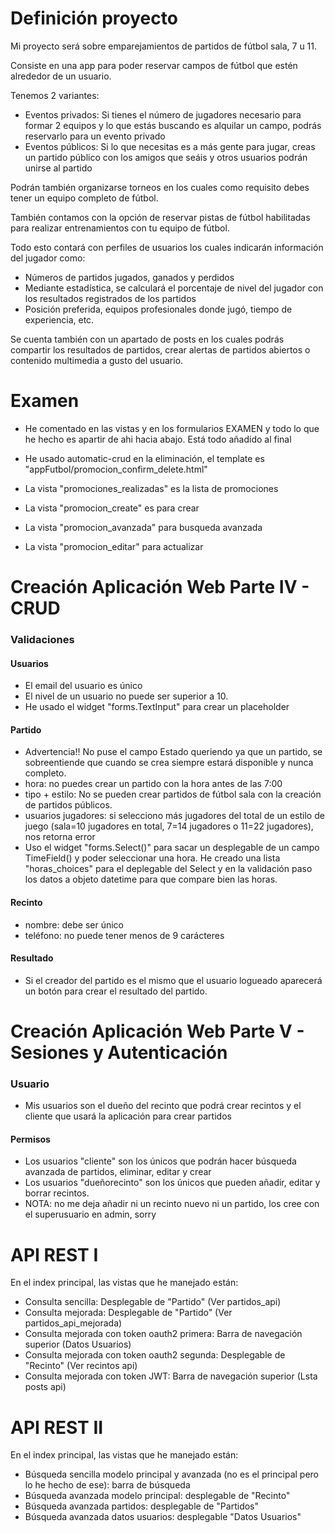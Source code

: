# Definición proyecto

Mi proyecto será sobre emparejamientos de partidos de fútbol sala, 7 u 11.

Consiste en una app para poder reservar campos de fútbol que estén alrededor de un usuario.

Tenemos 2 variantes:
- Eventos privados: Si tienes el número de jugadores necesario para formar 2 equipos y lo que estás buscando es alquilar un campo, podrás reservarlo para un evento privado
- Eventos públicos: Si lo que necesitas es a más gente para jugar, creas un partido público con los amigos que seáis y otros usuarios podrán unirse al partido

Podrán también organizarse torneos en los cuales como requisito debes tener un equipo completo de fútbol.

También contamos con la opción de reservar pistas de fútbol habilitadas para realizar entrenamientos con tu equipo de fútbol.

Todo esto contará con perfiles de usuarios los cuales indicarán información del jugador como:
- Números de partidos jugados, ganados y perdidos
- Mediante estadística, se calculará el porcentaje de nivel del jugador con los resultados registrados de los partidos
- Posición preferida, equipos profesionales donde jugó, tiempo de experiencia, etc.

Se cuenta también con un apartado de posts en los cuales podrás compartir los resultados de partidos, crear alertas de partidos abiertos o contenido multimedia a gusto del usuario.

# Examen

- He comentado en las vistas y en los formularios EXAMEN y todo lo que he hecho es apartir de ahi hacia abajo. Está todo añadido al final

- He usado automatic-crud en la eliminación, el template es "appFutbol/promocion_confirm_delete.html"

- La vista "promociones_realizadas" es la lista de promociones

- La vista "promocion_create" es para crear

- La vista "promocion_avanzada" para busqueda avanzada

- La vista "promocion_editar" para actualizar

# Creación Aplicación Web Parte IV - CRUD

### Validaciones

#### Usuarios

- El email del usuario es único
- El nivel de un usuario no puede ser superior a 10.
- He usado el widget "forms.TextInput" para crear un placeholder

#### Partido

- Advertencia!! No puse el campo Estado queriendo ya que un partido, se sobreentiende que cuando se crea siempre estará disponible y nunca completo.
- hora: no puedes crear un partido con la hora antes de las 7:00
- tipo + estilo: No se pueden crear partidos de fútbol sala con la creación de partidos públicos.
- usuarios jugadores: si selecciono más jugadores del total de un estilo de juego (sala=10 jugadores en total, 7=14 jugadores o 11=22 jugadores), nos retorna error
- Uso el widget "forms.Select()" para sacar un desplegable de un campo TimeField() y poder seleccionar una hora. He creado una lista "horas_choices" para el deplegable del Select y en la validación paso los datos a objeto datetime para que compare bien las horas.

#### Recinto

- nombre: debe ser único
- teléfono: no puede tener menos de 9 carácteres

#### Resultado

- Si el creador del partido es el mismo que el usuario logueado aparecerá un botón para crear el resultado del partido.

# Creación Aplicación Web Parte V - Sesiones y Autenticación

### Usuario

- Mis usuarios son el dueño del recinto que podrá crear recintos y el cliente que usará la aplicación para crear partidos

#### Permisos
- Los usuarios "cliente" son los únicos que podrán hacer búsqueda avanzada de partidos, eliminar, editar y crear
- Los usuarios "dueñorecinto" son los únicos que pueden añadir, editar y borrar recintos.
- NOTA: no me deja añadir ni un recinto nuevo ni un partido, los cree con el superusuario en admin, sorry

# API REST I
En el index principal, las vistas que he manejado están:
- Consulta sencilla: Desplegable de "Partido" (Ver partidos_api)
- Consulta mejorada: Desplegable de "Partido" (Ver partidos_api_mejorada)
- Consulta mejorada con token oauth2 primera: Barra de navegación superior (Datos Usuarios)
- Consulta mejorada con token oauth2 segunda: Desplegable de "Recinto" (Ver recintos api)
- Consulta mejorada con token JWT: Barra de navegación superior (Lsta posts api)

# API REST II
En el index principal, las vistas que he manejado están:
- Búsqueda sencilla modelo principal y avanzada (no es el principal pero lo he hecho de ese): barra de búsqueda
- Búsqueda avanzada modelo principal: desplegable de "Recinto"
- Búsqueda avanzada partidos: desplegable de "Partidos"
- Búsqueda avanzada datos usuarios: desplegable "Datos Usuarios"